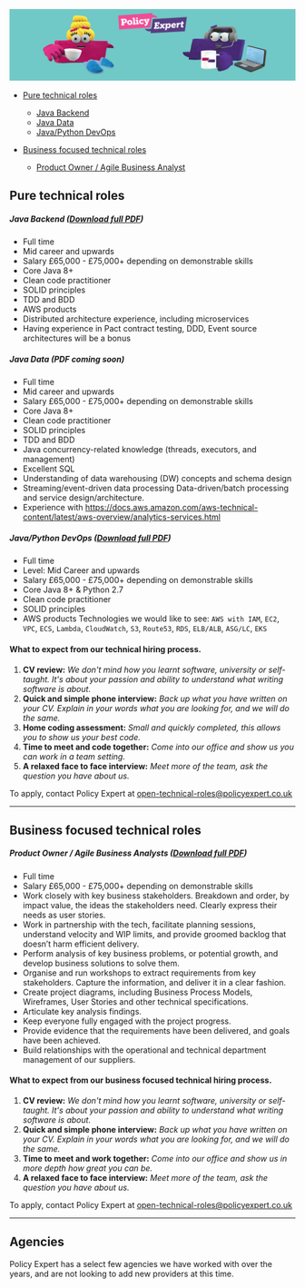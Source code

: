 ![Policy Expert Banner](/assets/css/pe-bkg-img.jpg)


* [Pure technical roles](#puretech)
    * [Java Backend](#javabackend)
    * [Java Data](#javadata)
    * [Java/Python DevOps](#javadevops)
    
* [Business focused technical roles](#biztech)
    * [Product Owner / Agile Business Analyst](#poba)


<a name="puretech"></a>

## Pure technical roles

<a name="javabackend"></a>

##### Java Backend ([Download full PDF](Policy%20Expert%20-%20Java%20Backend.pdf))

* Full time
* Mid career and upwards
* Salary £65,000 - £75,000+ depending on demonstrable skills
* Core Java 8+
* Clean code practitioner
* SOLID principles
* TDD and BDD
* AWS products
* Distributed architecture experience, including microservices
* Having experience in Pact contract testing, DDD, Event source architectures will be a bonus
    

<a name="javadata"></a>

##### Java Data (PDF coming soon)

* Full time
* Mid career and upwards
* Salary £65,000 - £75,000+ depending on demonstrable skills
* Core Java 8+
* Clean code practitioner
* SOLID principles
* TDD and BDD
* Java concurrency-related knowledge (threads, executors, and management)
* Excellent SQL
* Understanding of data warehousing (DW) concepts and schema design
* Streaming/event-driven data processing Data-driven/batch processing and service design/architecture. 
* Experience with https://docs.aws.amazon.com/aws-technical-content/latest/aws-overview/analytics-services.html


<a name="javadevops"></a> 

##### Java/Python DevOps ([Download full PDF](Policy%20Expert%20-%20DevOps.pdf))

* Full time 
* Level: Mid Career and upwards        
* Salary £65,000 - £75,000+ depending on demonstrable skills
* Core Java 8+ & Python 2.7
* Clean code practitioner
* SOLID principles
* AWS products Technologies we would like to see:
    `AWS with IAM`, `EC2`, `VPC`, `ECS`, `Lambda`, `CloudWatch`, `S3`, `Route53`, `RDS`, `ELB/ALB`, `ASG/LC`, `EKS`


#### What to expect from our technical hiring process.

1. **CV review:** *We don't mind how you learnt software, university or self-taught. It's about your passion and ability to understand what writing software is about.*
2. **Quick and simple phone interview:** *Back up what you have written on your CV. Explain in your words what you are looking for, and we will do the same.*
3. **Home coding assessment:** *Small and quickly completed, this allows you to show us your best code.*
4. **Time to meet and code together:** *Come into our office and show us you can work in a team setting.*
5. **A relaxed face to face interview:** *Meet more of the team, ask the question you have about us.*


To apply, contact Policy Expert at open-technical-roles@policyexpert.co.uk

---        


<a name="biztech"></a> 

## Business focused technical roles

<a name="poba"></a>

##### Product Owner / Agile Business Analysts ([Download full PDF](Policy%20Expert%20-%20BA_PO.pdf))
    
* Full time
* Salary £65,000 - £75,000+ depending on demonstrable skills
* Work closely with key business stakeholders. Breakdown and order, by impact value, the ideas the stakeholders need. Clearly express their needs as user stories.
* Work in partnership with the tech, facilitate planning sessions, understand velocity and WIP limits, and provide groomed backlog that doesn’t harm efficient delivery.
* Perform analysis of key business problems, or potential growth, and develop business solutions to solve them. 
* Organise and run workshops to extract requirements from key stakeholders. Capture the information, and deliver it in a clear fashion.
* Create project diagrams, including Business Process Models, Wireframes, User Stories and other technical specifications. 
* Articulate key analysis findings.
* Keep everyone fully engaged with the project progress.
* Provide evidence that the requirements have been delivered, and goals have been achieved.
* Build relationships with the operational and technical department management of our suppliers.



#### What to expect from our business focused technical hiring process.

1. **CV review:** *We don't mind how you learnt software, university or self-taught. It's about your passion and ability to understand what writing software is about.*
2. **Quick and simple phone interview:** *Back up what you have written on your CV. Explain in your words what you are looking for, and we will do the same.*
3. **Time to meet and work together:** *Come into our office and show us in more depth how great you can be.*
4. **A relaxed face to face interview:** *Meet more of the team, ask the question you have about us.*

To apply, contact Policy Expert at open-technical-roles@policyexpert.co.uk

---   



## Agencies

Policy Expert has a select few agencies we have worked with over the years, and are not looking to add new providers at this time. 
